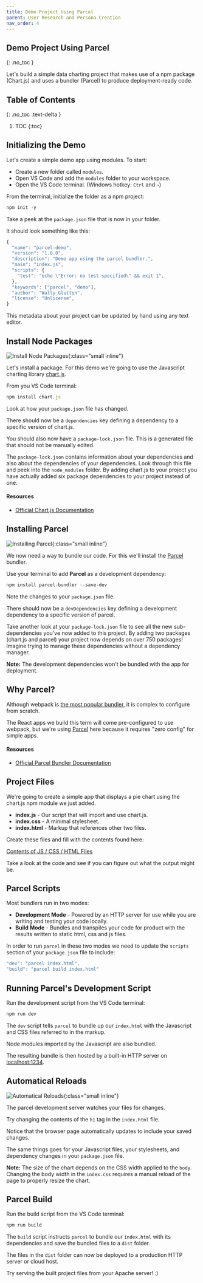 ```yaml
---
title: Demo Project Using Parcel
parent: User Research and Persona Creation
nav_order: 4
---
```


<!--prettier-ignore-start-->
## Demo Project Using Parcel 
{: .no_toc }

Let's build a simple data charting project that makes use of a npm package (Chart.js) and uses a bundler (Parcel) to produce deployment-ready code.

## Table of Contents
{: .no_toc .text-delta }  

1. TOC
{:toc}

<!--prettier-ignore-end-->

## Initializing the Demo

Let's create a simple demo app using modules. To start:

- Create a new folder called `modules`.
- Open VS Code and add the `modules` folder to your workspace.
- Open the VS Code terminal. (Windows hotkey: `Ctrl` and `~`)

From the terminal, initialize the folder as a npm project:

```javascript
npm init -y
```

Take a peek at the `package.json` file that is now in your folder.

It should look something like this:

```javascript
{
  "name": "parcel-demo",
  "version": "1.0.0",
  "description": "Demo app using the parcel bundler.",
  "main": "index.js",
  "scripts": {
    "test": "echo \"Error: no test specified\" && exit 1",
  },
  "keywords": ["parcel", "demo"],
  "author": "Wally Glutton",
  "license": "Unlicense",
}
```

This metadata about your project can be updated by hand using any text editor.

## Install Node Packages

![Install Node Packages](chart.png){:class="small inline"}

Let's install a package. For this demo we're going to use the Javascript charting library [chart.js](https://www.chartjs.org/).

From you VS Code terminal:

```javascript
npm install chart.js
```

Look at how your `package.json` file has changed.

There should now be a `dependencies` key defining a dependency to a specific version of chart.js.

You should also now have a `package-lock.json` file. This is a generated file that should not be manually edited.

The `package-lock.json` contains information about your dependencies and also about the dependencies of your dependencies. Look through this file and peek into the `node_modules` folder. By adding chart.js to your project you have actually added six package dependencies to your project instead of one.

#### Resources

- [Official Chart.js Documentation](https://www.chartjs.org/docs/latest/)

## Installing Parcel

![Installing Parcel](parcel.png){:class="small inline"}

We now need a way to bundle our code. For this we'll install the [Parcel](https://parceljs.org/) bundler.

Use your terminal to add **Parcel** as a development dependency:

```javascript
npm install parcel-bundler --save-dev
```

Note the changes to your `package.json` file.

There should now be a `devDependencies` key defining a development dependency to a specific version of parcel.

Take another look at your `package-lock.json` file to see all the new sub-dependencies you've now added to this project. By adding two packages (chart.js and parcel) your project now depends on over 750 packages! Imagine trying to manage these dependencies without a dependency manager.

**Note:** The development dependencies won't be bundled with the app for deployment.

## Why Parcel?

Although webpack is [the most popular bundler](https://2019.stateofjs.com/other-tools/), it is complex to configure from scratch.

The React apps we build this term will come pre-configured to use webpack, but we're using [Parcel](https://parceljs.org/) here because it requires "zero config" for simple apps.

#### Resources

- [Official Parcel Bundler Documentation](https://parceljs.org/getting_started.html)

## Project Files

We're going to create a simple app that displays a pie chart using the chart.js npm module we just added.

- **index.js** - Our script that will import and use chart.js.
- **index.css** - A minimal stylesheet.
- **index.html** - Markup that references other two files.

Create these files and fill with the contents found here:

[Contents of JS / CSS / HTML Files](https://gist.github.com/stungeye/278cc02fa670e3b5ffda31f546905d3c)

Take a look at the code and see if you can figure out what the output might be.

## Parcel Scripts

Most bundlers run in two modes:

- **Development Mode** - Powered by an HTTP server for use while you are writing and testing your code locally.
- **Build Mode** - Bundles and transpiles your code for product with the results written to static html, css and js files.

In order to run `parcel` in these two modes we need to update the `scripts` section of your `package.json` file to include:

```javascript
"dev": "parcel index.html",
"build": "parcel build index.html"
```

## Running Parcel's Development Script

Run the development script from the VS Code terminal:

```javascript
npm run dev
```

The `dev` script tells `parcel` to bundle up our `index.html` with the Javascript and CSS files referred to in the markup.

Node modules imported by the Javascript are also bundled.

The resulting bundle is then hosted by a built-in HTTP server on [localhost:1234](http://localhost:1234).

## Automatical Reloads

![Automatical Reloads](instagram-1882329_640.png){:class="small inline"}

The parcel development server watches your files for changes.

Try changing the contents of the `h1` tag in the `index.html` file.

Notice that the browser page automatically updates to include your saved changes.

The same things goes for your Javascript files, your stylesheets, and dependency changes in your `package.json` file.

**Note:** The size of the chart depends on the CSS width applied to the `body`. Changing the body width in the `index.css` requires a manual reload of the page to properly resize the chart.

## Parcel Build

Run the build script from the VS Code terminal:

```javascript
npm run build
```

The `build` script instructs `parcel` to bundle our `index.html` with its dependencies and save the bundled files to a `dist` folder.

The files in the `dist` folder can now be deployed to a production HTTP server or cloud host.

Try serving the built project files from your Apache server! :)
